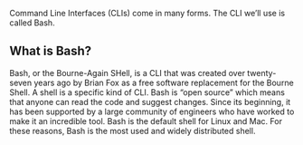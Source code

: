 Command Line Interfaces (CLIs) come in many forms. The CLI we’ll use is called Bash.

## What is Bash?

Bash, or the Bourne-Again SHell, is a CLI that was created over twenty-seven years ago by Brian Fox as a free software replacement for the Bourne Shell. A shell is a specific kind of CLI. Bash is “open source” which means that anyone can read the code and suggest changes. Since its beginning, it has been supported by a large community of engineers who have worked to make it an incredible tool. Bash is the default shell for Linux and Mac. For these reasons, Bash is the most used and widely distributed shell.
